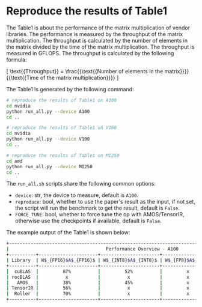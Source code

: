 # Reproduce the results of Table1

The Table1 is about the performance of the matrix multiplication of vendor libraries. The performance is measured by the throughput of the matrix multiplication. The throughput is calculated by the number of elements in the matrix divided by the time of the matrix multiplication. The throughput is measured in GFLOPS. The throughput is calculated by the following formula:

\[
\text{{Throughput}} = \frac{{\text{{Number of elements in the matrix}}}}{{\text{{Time of the matrix multiplication}}}}
\]

The Table1 is generated by the following command:

```bash
# reproduce the results of Table1 on A100
cd nvidia
python run_all.py --device A100
cd ..

# reproduce the results of Table1 on V100
cd nvidia
python run_all.py --device V100
cd ..

# reproduce the results of Table1 on MI250
cd amd
python run_all.py --device MI250
cd ..
```

The `run_all.sh` scripts share the following common options:

- `device`: str, the device to measure, default is `A100`.
- `reproduce`: bool, whether to use the paper's result as the input, if not set, the script will run the benchmark to get the result, default is `False`.
- `FORCE_TUNE`: bool, whether to force tune the op with AMOS/TensorIR, otherwise use the checkpoints if available, default is `False`.

The example output of the Table1 is shown below:

```bash
+---------------------------------------------------------------------------------------------------+
|                                    Performance Overview - A100                                    |
+----------+----------------------+----------------------+--------------------+---------------------+
| Library  | W$_{FP16}$A$_{FP16}$ | W$_{INT8}$A$_{INT8}$ | W$_{FP8}$A$_{FP8}$ | W$_{NF4}$A$_{FP16}$ |
+----------+----------------------+----------------------+--------------------+---------------------+
|  cuBLAS  |         87%          |         52%          |         x          |          x          |
| rocBLAS  |          x           |          x           |         x          |          x          |
|   AMOS   |         38%          |         45%          |         x          |          x          |
| TensorIR |         56%          |          x           |         x          |          x          |
|  Roller  |         70%          |          x           |         x          |          x          |
+----------+----------------------+----------------------+--------------------+---------------------+
```
